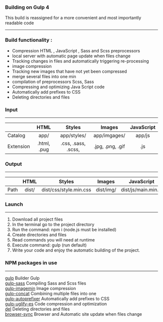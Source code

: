 ### Building on Gulp 4

This build is reassigned for a more convenient and most importantly readable code 

---
### Build functionality :
+ Сompression HTML , JavaScript , Sass and Scss preprocessors
+ local server with automatic page update when files change
+ Tracking changes in files and automatically triggering re-processing
+ image compression
+ Tracking new images that have not yet been compressed
+ merge several files into one min
+ compilation of preprocessors Scss, Sass
+ Compressing and optimizing Java Script code
+ Automatically add prefixes to CSS
+ Deleting directories and files

### Input
---
|               |     HTML     |         Styles         |        Images        |JavaScript|
| ------------- |:------------:| :--------------------: | :------------------: |:--------:|
| Catalog       |     app/     |      app/styles/       |     app/imgages/     |  app/js  |
| Extension     | .html, .pug  |   .css, .sass, .scss,  |   .jpg, .png, .gif   |   .js    |

### Output
---
|        |     HTML     |         Styles         |    Images     |     JavaScript     |
| ------ |:------------:| :--------------------: | :----------: |:-------------------:|
| Path   |     dist/    | dist/css/style.min.css |  dist/img/   | dist/js/main.min.js |

### Launch
---
1. Download all project files
2. In the terminal go to the project directory
3. Run the command: npm i (node.js must be installed)
4. Create directories and files
5. Read commands you will need at runtime
6. Execute command: gulp (run default)
7. Write your code and enjoy the automatic building of the project.

### NPM packages in use
---
<a href="https://www.npmjs.com/package/gulp" rel="nofollow">gulp</a> Builder Gulp <br>
<a href="https://www.npmjs.com/package/gulp-sass" rel="nofollow">gulp-sass</a> Compiling Sass and Scss files <br>
<a href="https://www.npmjs.com/package/gulp-imagemin" rel="nofollow">gulp-imagemin</a> Image compression <br>
<a href="https://www.npmjs.com/package/gulp-concat" rel="nofollow">gulp-concat</a> Combining multiple files into one <br>
<a href="https://www.npmjs.com/package/gulp-autoprefixer" rel="nofollow">gulp-autoprefixer</a> Automatically add prefixes to CSS <br>
<a href="https://www.npmjs.com/package/gulp-uglify-es" rel="nofollow">gulp-uglify-es</a> Code compression and optimization <br>
<a href="https://www.npmjs.com/package/del" rel="nofollow">del</a> Deleting directories and files <br>
<a href="https://browsersync.io/docs/gulp" rel="nofollow">browser-sync</a> Browser and Automatic site update when files change <br>
